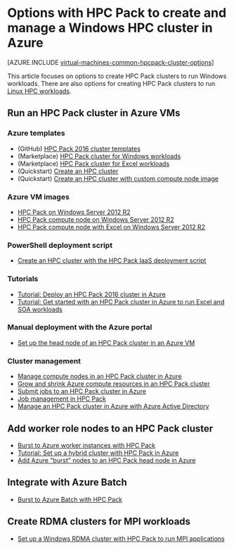 <properties
    pageTitle="Windows HPC Pack cluster options in the cloud | Azure"
    description="Learn about options with Microsoft HPC Pack to create and manage a Windows high performance computing (HPC) cluster in the Azure cloud"
    services="virtual-machines-windows,cloud-services,batch"
    documentationcenter=""
    author="dlepow"
    manager="timlt"
    editor=""
    tags="azure-resource-manager,azure-service-management,hpc-pack" />
<tags
    ms.assetid="02c5566d-2129-483c-9ecf-0d61030442d7"
    ms.service="virtual-machines-windows"
    ms.devlang="na"
    ms.topic="article"
    ms.tgt_pltfrm="vm-windows"
    ms.workload="big-compute"
    ms.date="11/17/2016"
    wacn.date=""
    ms.author="danlep" />

# Options with HPC Pack to create and manage a Windows HPC cluster in Azure
[AZURE.INCLUDE [virtual-machines-common-hpcpack-cluster-options](../../includes/virtual-machines-common-hpcpack-cluster-options.md)]

This article focuses on options to create HPC Pack clusters to run Windows workloads. There are also options for creating HPC Pack clusters to run [Linux HPC workloads](/documentation/articles/virtual-machines-linux-hpcpack-cluster-options/).


## Run an HPC Pack cluster in Azure VMs
### Azure templates
* (GitHub) [HPC Pack 2016 cluster templates](https://github.com/MsHpcPack/HPCPack2016)
* (Marketplace) [HPC Pack cluster for Windows workloads](https://azure.microsoft.com/marketplace/partners/microsofthpc/newclusterwindowscn/)
* (Marketplace) [HPC Pack cluster for Excel workloads](https://azure.microsoft.com/marketplace/partners/microsofthpc/newclusterexcelcn/)
* (Quickstart) [Create an HPC cluster](https://github.com/Azure/azure-quickstart-templates/tree/master/create-hpc-cluster)
* (Quickstart) [Create an HPC cluster with custom compute node image](https://github.com/Azure/azure-quickstart-templates/tree/master/create-hpc-cluster-custom-image)

### Azure VM images
* [HPC Pack on Windows Server 2012 R2](https://azure.microsoft.com/marketplace/partners/microsoft/hpcpack2012r2onwindowsserver2012r2/)
* [HPC Pack compute node on Windows Server 2012 R2](https://azure.microsoft.com/marketplace/partners/microsoft/hpcpack2012r2computenodeonwindowsserver2012r2/)
* [HPC Pack compute node with Excel on Windows Server 2012 R2](https://azure.microsoft.com/marketplace/partners/microsoft/hpcpack2012r2computenodewithexcelonwindowsserver2012r2/)

### PowerShell deployment script
* [Create an HPC cluster with the HPC Pack IaaS deployment script](/documentation/articles/virtual-machines-windows-classic-hpcpack-cluster-powershell-script/)

### Tutorials
* [Tutorial: Deploy an HPC Pack 2016 cluster in Azure](/documentation/articles/virtual-machines-windows-hpcpack-2016-cluster/)
* [Tutorial: Get started with an HPC Pack cluster in Azure to run Excel and SOA workloads](/documentation/articles/virtual-machines-windows-excel-cluster-hpcpack/)

### Manual deployment with the Azure portal
* [Set up the head node of an HPC Pack cluster in an Azure VM](/documentation/articles/virtual-machines-windows-hpcpack-cluster-headnode/)

### Cluster management
* [Manage compute nodes in an HPC Pack cluster in Azure](/documentation/articles/virtual-machines-windows-classic-hpcpack-cluster-node-manage/)
* [Grow and shrink Azure compute resources in an HPC Pack cluster](/documentation/articles/virtual-machines-windows-classic-hpcpack-cluster-node-autogrowshrink/)
* [Submit jobs to an HPC Pack cluster in Azure](/documentation/articles/virtual-machines-windows-hpcpack-cluster-submit-jobs/)
* [Job management in HPC Pack](https://technet.microsoft.com/zh-cn/library/jj899585.aspx)
* [Manage an HPC Pack cluster in Azure with Azure Active Directory](/documentation/articles/virtual-machines-windows-hpcpack-cluster-active-directory/)

## Add worker role nodes to an HPC Pack cluster
* [Burst to Azure worker instances with HPC Pack](https://technet.microsoft.com/zh-cn/library/gg481749.aspx)
* [Tutorial: Set up a hybrid cluster with HPC Pack in Azure](/documentation/articles/cloud-services-setup-hybrid-hpcpack-cluster/)
* [Add Azure "burst" nodes to an HPC Pack head node in Azure](/documentation/articles/virtual-machines-windows-classic-hpcpack-cluster-node-burst/)

## Integrate with Azure Batch
* [Burst to Azure Batch with HPC Pack](https://technet.microsoft.com/zh-cn/library/mt612877.aspx)

## Create RDMA clusters for MPI workloads
* [Set up a Windows RDMA cluster with HPC Pack to run MPI applications](/documentation/articles/virtual-machines-windows-classic-hpcpack-rdma-cluster/)

